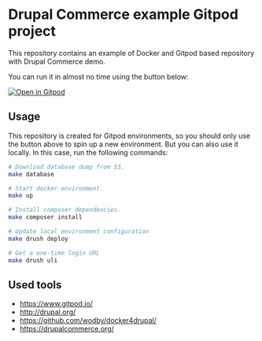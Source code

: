 # Drupal Commerce example Gitpod project

This repository contains an example of Docker and Gitpod
based repository with Drupal Commerce demo.

You can run it in almost no time using the button below:

[![Open in Gitpod](https://gitpod.io/button/open-in-gitpod.svg)](https://gitpod.io/#https://github.com/isobar-playground/commerce-api)

## Usage

This repository is created for Gitpod environments, so you
should only use the button above to spin up a new environment.
But you can also use it locally. In this case, run the following commands:
```bash
# Download database dump from S3.
make database

# Start docker environment.
make up

# Install composer dependencies.
make composer install

# Update local environment configuration
make drush deploy

# Get a one-time login URL
make drush uli
```

## Used tools

- https://www.gitpod.io/
- http://drupal.org/
- https://github.com/wodby/docker4drupal/
- https://drupalcommerce.org/
